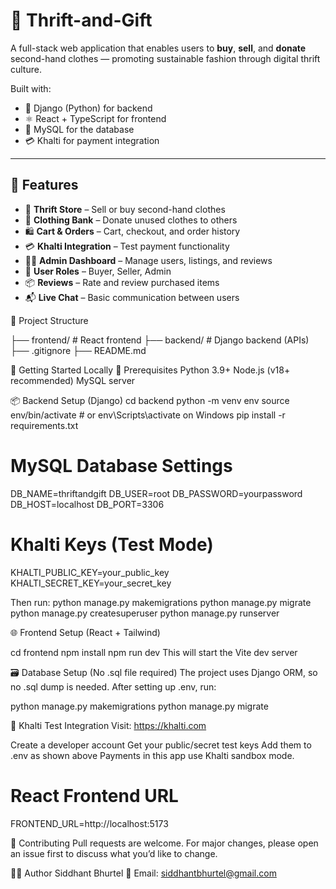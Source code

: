 # 🧥 Thrift-and-Gift

A full-stack web application that enables users to **buy**, **sell**, and **donate** second-hand clothes — promoting sustainable fashion through digital thrift culture.

Built with:
- 🐍 Django (Python) for backend
- ⚛️ React + TypeScript for frontend
- 🛒 MySQL for the database
- 💳 Khalti for payment integration

---

## 🚀 Features

- 👚 **Thrift Store** – Sell or buy second-hand clothes
- 🎁 **Clothing Bank** – Donate unused clothes to others
- 🛍️ **Cart & Orders** – Cart, checkout, and order history
- 💳 **Khalti Integration** – Test payment functionality
- 🧑‍⚖️ **Admin Dashboard** – Manage users, listings, and reviews
- 🧵 **User Roles** – Buyer, Seller, Admin
- 📦 **Reviews** – Rate and review purchased items
- 📬 **Live Chat** – Basic communication between users

📁 Project Structure

├── frontend/         # React frontend
├── backend/          # Django backend (APIs)
├── .gitignore
├── README.md

🧪 Getting Started Locally
🔗 Prerequisites
Python 3.9+
Node.js (v18+ recommended)
MySQL server

📦 Backend Setup (Django)
cd backend
python -m venv env
source env/bin/activate  # or env\Scripts\activate on Windows
pip install -r requirements.txt

# MySQL Database Settings
DB_NAME=thriftandgift
DB_USER=root
DB_PASSWORD=yourpassword
DB_HOST=localhost
DB_PORT=3306

# Khalti Keys (Test Mode)
KHALTI_PUBLIC_KEY=your_public_key
KHALTI_SECRET_KEY=your_secret_key

Then run:
python manage.py makemigrations
python manage.py migrate
python manage.py createsuperuser
python manage.py runserver

🌐 Frontend Setup (React + Tailwind)

cd frontend
npm install
npm run dev
This will start the Vite dev server

🗃️ Database Setup (No .sql file required)
The project uses Django ORM, so no .sql dump is needed.
After setting up .env, run:

python manage.py makemigrations
python manage.py migrate

🔐 Khalti Test Integration
Visit: https://khalti.com

Create a developer account
Get your public/secret test keys
Add them to .env as shown above
Payments in this app use Khalti sandbox mode.

# React Frontend URL
FRONTEND_URL=http://localhost:5173

🤝 Contributing
Pull requests are welcome.
For major changes, please open an issue first to discuss what you’d like to change.

👨‍💻 Author
Siddhant Bhurtel
📧 Email: siddhantbhurtel@gmail.com
